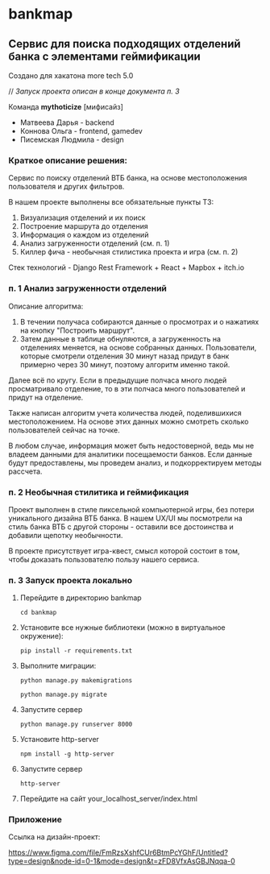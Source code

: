 # bankmap 
## Сервис для поиска подходящих отделений банка с элементами геймификации
Создано для хакатона more tech 5.0 

// *Запуск проекта описан в конце документа п. 3*

Команда **mythoticize** [мифисайз]

* Матвеева Дарья - backend
* Коннова Ольга - frontend, gamedev
* Писемская Людмила - design

### Краткое описание решения:

Сервис по поиску отделений ВТБ банка, на основе местоположения пользователя и других фильтров.


В нашем проекте выполнены все обязательные пункты ТЗ:

1) Визуализация отделений и их поиск
2) Построение маршрута до отделения
3) Информация о каждом из отделений
4) Анализ загруженности отделений (см. п. 1)
5) Киллер фича - необычная стилистика проекта и игра (см. п. 2)

Стек технологий - Django Rest Framework + React + Mapbox + itch.io

### п. 1 Анализ загруженности отделений

Описание алгоритма:

1) В течении получаса собираются данные о просмотрах и о нажатиях на кнопку "Построить маршрут".
2) Затем данные в таблице обнуляются, а загруженность на отделениях меняется, на основе собранных данных.
Пользователи, которые смотрели отделения 30 минут назад придут в банк примерно через 30 минут, поэтому алгоритм именно такой.

Далее всё по кругу.
Если в предыдущие полчаса много людей просматривало отделение, то в эти полчаса много пользователей и придут на отделение.

Также написан алгоритм учета количества людей, поделившихися местоположением. На основе этих данных можно смотреть сколько пользователей сейчас на точке.

В любом случае, информация может быть недостоверной, ведь мы не владеем данными для аналитики посещаемости банков. 
Если данные будут предоставлены, мы проведем анализ, и подкорректируем методы рассчета.

### п. 2 Необычная стилитика и геймификация

Проект выполнен в стиле пиксельной компьютерной игры, без потери уникального дизайна ВТБ банка. В нашем UX/UI мы посмотрели на стиль банка ВТБ с другой стороны - 
оставили все достоинства и добавили щепотку необычности.

В проекте присутствует игра-квест, смысл которой состоит в том, чтобы доказать пользователю пользу нашего сервиса.

### п. 3 Запуск проекта локально

1) Перейдите в директорию bankmap
   
   ```cd bankmap```
   
3) Установите все нужные библиотеки (можно в виртуальное окружение):
   
   ```pip install -r requirements.txt```
   
5) Выполните миграции:
   
   ```python manage.py makemigrations```
   
   ```python manage.py migrate```

7) Запустите сервер

   ```python manage.py runserver 8000```

8) Установите http-server

   ```npm install -g http-server```

9) Запустите сервер

    ```http-server```

10) Перейдите на сайт your_localhost_server/index.html


### Приложение

Ссылка на дизайн-проект:

https://www.figma.com/file/FmRzsXshfCUr6BtmPcYGhF/Untitled?type=design&node-id=0-1&mode=design&t=zFD8VfxAsGBJNqqa-0

